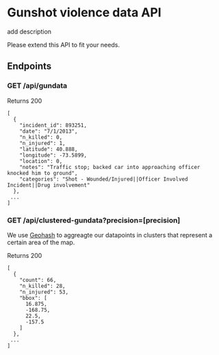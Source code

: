# Gunshot violence data API

add description 

Please extend this API to fit your needs.

## Endpoints

### GET /api/gundata
Returns 200
```
[
  {
    "incident_id": 893251,
    "date": "7/1/2013",
    "n_killed": 0,
    "n_injured": 1,
    "latitude": 40.888,
    "longitude": -73.5899,
    "location": 0,
    "notes": "Traffic stop; backed car into approaching officer  knocked him to ground",
    "categories": "Shot - Wounded/Injured||Officer Involved Incident||Drug involvement"
  },
 ...
]
```
### GET /api/clustered-gundata?precision=[precision]
We use [Geohash](https://en.wikipedia.org/wiki/Geohash) to aggreagte our datapoints in clusters that represent a certain area of the map.

Returns 200
```
[
  {
    "count": 66,
    "n_killed": 28,
    "n_injured": 53,
    "bbox": [
      16.875,
      -168.75,
      22.5,
      -157.5
    ]
  },
 ...
]
```